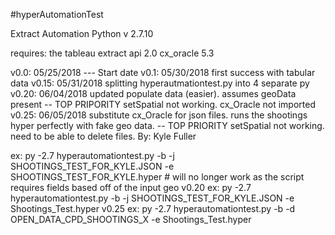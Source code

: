 #hyperAutomationTest

Extract Automation
Python v 2.7.10

requires: 
the tableau extract api 2.0 
cx_oracle 5.3

  v0.0: 05/25/2018 --- Start date
  v0.1: 05/30/2018 first success with tabular data
  v0.15: 05/31/2018 splitting hyperautmationtest.py into 4 separate py 
  v0.20: 06/04/2018 updated populate data (easier). assumes geoData present -- TOP PRIPORITY setSpatial not working. cx_Oracle not imported
  v0.25: 06/05/2018 substitute cx_Oracle for json files. runs the shootings hyper perfectly with fake geo data. -- TOP PRIORITY setSpatial not working. need to be able to delete files. 
  By: Kyle Fuller

ex: py -2.7 hyperautomationtest.py -b -j SHOOTINGS_TEST_FOR_KYLE.JSON -e SHOOTINGS_TEST_FOR_KYLE.hyper # will no longer work as the script requires fields based off of the input geo 
v0.20 ex:  py -2.7 hyperautomationtest.py -b -j SHOOTINGS_TEST_FOR_KYLE.JSON -e Shootings_Test.hyper
v0.25 ex:  py -2.7 hyperautomationtest.py -b -d OPEN_DATA_CPD_SHOOTINGS_X -e Shootings_Test.hyper

